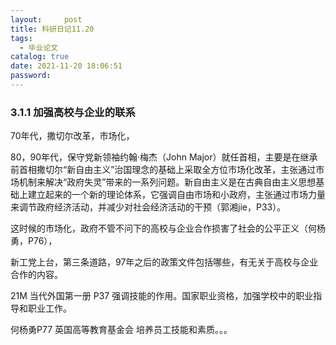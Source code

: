 ```yaml
---
layout:     post
title: 科研日记11.20
tags:
  - 毕业论文
catalog: true
date: 2021-11-20 18:06:51
password:
---
```


### 3.1.1 加强高校与企业的联系

70年代，撒切尔改革，市场化，

80，90年代，保守党新领袖约翰·梅杰（John Major）就任首相，主要是在继承前首相撒切尔“新自由主义”治国理念的基础上采取全方位市场化改革，主张通过市场机制来解决“政府失灵”带来的一系列问题。新自由主义是在古典自由主义思想基础上建立起来的一个新的理论体系，它强调自由市场和小政府，主张通过市场力量来调节政府经济活动，并减少对社会经济活动的干预（郭湘jie，P33）。

这时候的市场化，政府不管不问下的高校与企业合作损害了社会的公平正义（何杨勇，P76），

新工党上台，第三条道路，97年之后的政策文件包括哪些，有无关于高校与企业合作的内容。

21M 当代外国第一册 P37 强调技能的作用。国家职业资格，加强学校中的职业指导和职业工作。

何杨勇P77 英国高等教育基金会 培养员工技能和素质。。。

